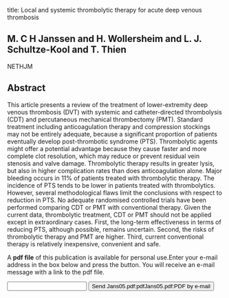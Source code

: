 title: Local and systemic thrombolytic therapy for acute deep venous thrombosis

## M. C H Janssen and H. Wollersheim and L. J. Schultze-Kool and T. Thien
NETHJM


## Abstract
This article presents a review of the treatment of lower-extremity deep venous thrombosis (DVT) with systemic and catheter-directed thrombolysis (CDT) and percutaneous mechanical thrombectomy (PMT). Standard treatment including anticoagulation therapy and compression stockings may not be entirely adequate, because a significant proportion of patients eventually develop post-thrombotic syndrome (PTS). Thrombolytic agents might offer a potential advantage because they cause faster and more complete clot resolution, which may reduce or prevent residual vein stenosis and valve damage. Thrombolytic therapy results in greater lysis, but also in higher complication rates than does anticoagulation alone. Major bleeding occurs in 11% of patients treated with thrombolytic therapy. The incidence of PTS tends to be lower in patients treated with thrombolytics. However, several methodological flaws limit the conclusions with respect to reduction in PTS. No adequate randomised controlled trials have been performed comparing CDT or PMT with conventional therapy. Given the current data, thrombolytic treatment, CDT or PMT should not be applied except in extraordinary cases. First, the long-term effectiveness in terms of reducing PTS, although possible, remains uncertain. Second, the risks of thrombolytic therapy and PMT are higher. Third, current conventional therapy is relatively inexpensive, convenient and safe.

A <b>pdf file</b> of this publication is available for personal use.Enter your e-mail address in the box below and press the button. You will receive an e-mail message with a link to the pdf file.
<form action="sender.php">  <input type="text" name="email">  <input type="submit" value="Send Jans05.pdf:pdfJans05.pdf:PDF by e-mail"></form>